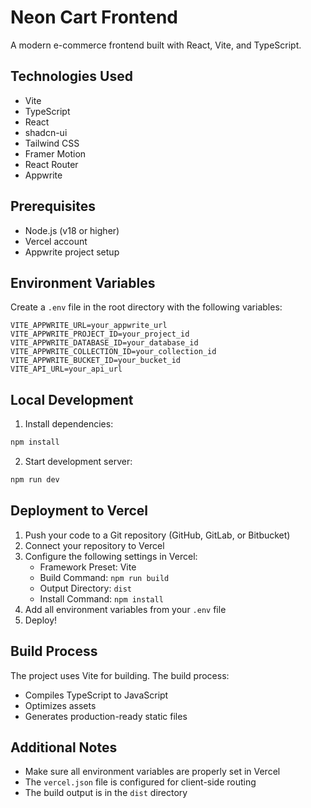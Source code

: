 # Neon Cart Frontend

A modern e-commerce frontend built with React, Vite, and TypeScript.

## Technologies Used
- Vite
- TypeScript
- React
- shadcn-ui
- Tailwind CSS
- Framer Motion
- React Router
- Appwrite

## Prerequisites
- Node.js (v18 or higher)
- Vercel account
- Appwrite project setup

## Environment Variables
Create a `.env` file in the root directory with the following variables:
```
VITE_APPWRITE_URL=your_appwrite_url
VITE_APPWRITE_PROJECT_ID=your_project_id
VITE_APPWRITE_DATABASE_ID=your_database_id
VITE_APPWRITE_COLLECTION_ID=your_collection_id
VITE_APPWRITE_BUCKET_ID=your_bucket_id
VITE_API_URL=your_api_url
```

## Local Development
1. Install dependencies:
```bash
npm install
```

2. Start development server:
```bash
npm run dev
```

## Deployment to Vercel
1. Push your code to a Git repository (GitHub, GitLab, or Bitbucket)
2. Connect your repository to Vercel
3. Configure the following settings in Vercel:
   - Framework Preset: Vite
   - Build Command: `npm run build`
   - Output Directory: `dist`
   - Install Command: `npm install`
4. Add all environment variables from your `.env` file
5. Deploy!

## Build Process
The project uses Vite for building. The build process:
- Compiles TypeScript to JavaScript
- Optimizes assets
- Generates production-ready static files

## Additional Notes
- Make sure all environment variables are properly set in Vercel
- The `vercel.json` file is configured for client-side routing
- The build output is in the `dist` directory
